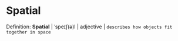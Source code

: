 # Spatial

Definition: **Spatial** | ˈspeɪʃ(ə)l | adjective | `describes how objects fit together in space`
